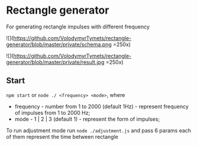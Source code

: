 # Rectangle generator

For generating rectangle impulses with different frequency

![](https://github.com/VolodymyrTymets/rectangle-generator/blob/master/private/schema.png =250x)

![](https://github.com/VolodymyrTymets/rectangle-generator/blob/master/private/result.jpg =250x)

## Start 

`npm start` or `node ./ <frequency> <mode>`, where

- frequency - number from 1 to 2000 (default 1Hz) - represent frequency of impulses from 1 to 2000 Hz;
- mode - 1 | 2 | 3 (default 1) - represent the form of impulses;

To run adjustment mode run `node ./adjustment.js` and pass 6 params each of them represent the time between rectangle
